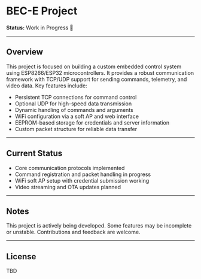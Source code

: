 # BEC-E Project

**Status:** Work in Progress 🚧

---

## Overview

This project is focused on building a custom embedded control system using ESP8266/ESP32 microcontrollers. It provides a robust communication framework with TCP/UDP support for sending commands, telemetry, and video data. Key features include:

- Persistent TCP connections for command control
- Optional UDP for high-speed data transmission
- Dynamic handling of commands and arguments
- WiFi configuration via a soft AP and web interface
- EEPROM-based storage for credentials and server information
- Custom packet structure for reliable data transfer

---

## Current Status

- Core communication protocols implemented
- Command registration and packet handling in progress
- WiFi soft AP setup with credential submission working
- Video streaming and OTA updates planned

---

## Notes

This project is actively being developed. Some features may be incomplete or unstable. Contributions and feedback are welcome.

---

## License

TBD
